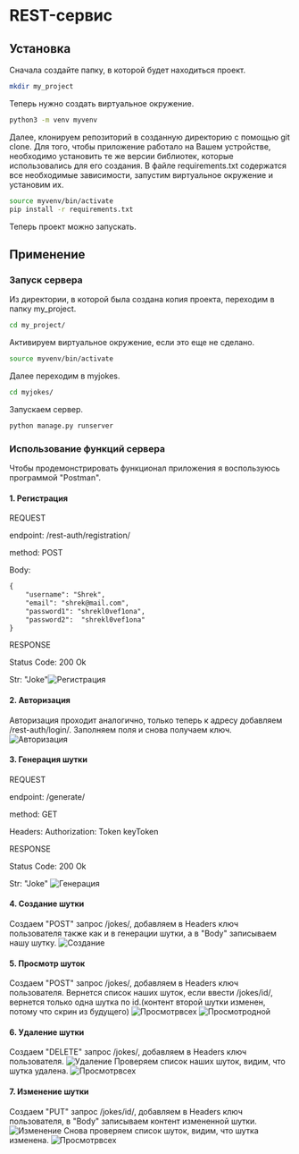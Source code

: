 # REST-сервис
## Установка
Сначала создайте папку, в которой будет находиться проект.
```bash
mkdir my_project
```
Теперь нужно создать виртуальное окружение.
```bash
python3 -m venv myvenv
```
Далее, клонируем репозиторий в созданную директорию с помощью git clone. Для того, чтобы приложение работало на Вашем устройстве, необходимо установить те же версии библиотек, которые использовались для его создания. В файле requirements.txt содержатся все необходимые зависимости, запустим виртуальное окружение и установим их.
```bash
source myvenv/bin/activate
pip install -r requirements.txt
```
Теперь проект можно запускать.

## Применение
### Запуск сервера
Из директории, в которой была создана копия проекта, переходим в папку my_project.
```bash
cd my_project/
```
Активируем виртуальное окружение, если это еще не сделано.
```bash
source myvenv/bin/activate
```
Далее переходим в myjokes.
```bash
cd myjokes/
```
Запускаем сервер.
```bash
python manage.py runserver
```
### Использование функций сервера
Чтобы продемонстрировать функционал приложения я воспользуюсь программой "Postman".
#### 1. Регистрация
REQUEST

endpoint: /rest-auth/registration/

method: POST

Body:
```html
{
    "username": "Shrek",
    "email": "shrek@mail.com",
    "password1": "shrekl0vef1ona",
    "password2":  "shrekl0vef1ona"
}
```
RESPONSE

Status Code: 200 Ok

Str: "Joke"![Регистрация](https://github.com/Imran-Gasanov/joke-project/raw/master/screens/1.png)
#### 2. Авторизация
Авторизация проходит аналогично, только теперь к адресу добавляем /rest-auth/login/. Заполняем поля и снова получаем ключ.
![Авторизация](https://github.com/Imran-Gasanov/joke-project/raw/master/screens/2.png)
#### 3. Генерация шутки
REQUEST

endpoint: /generate/

method: GET

Headers: Authorization: Token keyToken

RESPONSE

Status Code: 200 Ok

Str: "Joke"
![Генерация](https://github.com/Imran-Gasanov/joke-project/raw/master/screens/3.png)
#### 4. Создание шутки
Создаем "POST" запрос /jokes/, добавляем в Headers ключ пользователя также как и в генерации шутки, а в "Body" записываем нашу шутку.
![Создание](https://github.com/Imran-Gasanov/joke-project/raw/master/screens/4.png)
#### 5. Просмотр шуток
Создаем "POST" запрос /jokes/, добавляем в Headers ключ пользователя. Вернется список наших шуток, если ввести /jokes/id/, вернется только одна шутка по id.(контент второй шутки изменен, потому что скрин из будущего)
![Просмотрвсех](https://github.com/Imran-Gasanov/joke-project/raw/master/screens/5.png)
![Просмотродной](https://github.com/Imran-Gasanov/joke-project/raw/master/screens/6.png)
#### 6. Удаление шутки
Создаем "DELETE" запрос /jokes/, добавляем в Headers ключ пользователя.
![Удаление](https://github.com/Imran-Gasanov/joke-project/raw/master/screens/7.png)
Проверяем список наших шуток, видим, что шутка удалена.
![Просмотрвсех](https://github.com/Imran-Gasanov/joke-project/raw/master/screens/8.png)
#### 7. Изменение шутки
Создаем "PUT" запрос /jokes/id/, добавляем в Headers ключ пользователя, в "Body" записываем контент измененной шутки.
![Изменение](https://github.com/Imran-Gasanov/joke-project/raw/master/screens/10.png)
Снова проверяем список шуток, видим, что шутка изменена.
![Просмотрвсех](https://github.com/Imran-Gasanov/joke-project/raw/master/screens/11.png)
